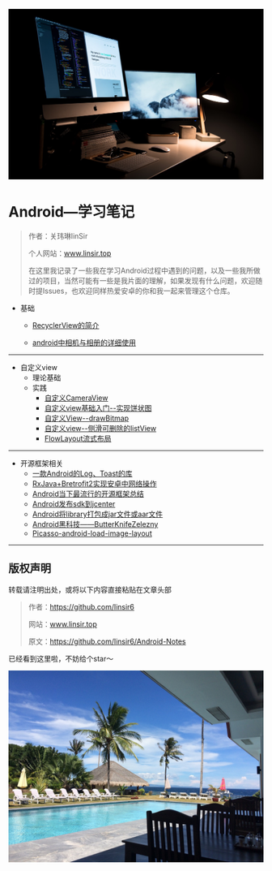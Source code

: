 ![](/img/background.jpg)



# Android—学习笔记

> 作者：关玮琳linSir
>
> 个人网站：www.linsir.top
>
> 在这里我记录了一些我在学习Android过程中遇到的问题，以及一些我所做过的项目，当然可能有一些是我片面的理解，如果发现有什么问题，欢迎随时提Issues，也欢迎同样热爱安卓的你和我一起来管理这个仓库。





- 基础
    - [RecyclerView的简介](/RecyclerView的简介.md)

    - [android中相机与相册的详细使用](/android中相机与相册的详细使用.md)




----



- 自定义view
    - 理论基础
    - 实践
       - [自定义CameraView](/自定义CameraView.md)
       - [自定义view基础入门--实现饼状图](/自定义view基础入门——实现饼状图.md)
       - [自定义View--drawBitmap](/自定义View-——-drawBitmap.md)
       - [自定义view--侧滑可删除的listView](/Android自定义view——侧滑可删除的listView.md)
       - [FlowLayout流式布局](/FlowLayout.md)




----





- 开源框架相关
    - [一款Android的Log、Toast的库](/一款Android的Log、Toast的库.md)
    - [RxJava+Bretrofit2实现安卓中网络操作](/RxJava-%2Bretrofit2实现安卓中网络操作.md)
    - [Android当下最流行的开源框架总结](/Android当下最流行的开源框架总结.md)
    - [Android发布sdk到jcenter](/Android发布sdk到jcenter.md)
    - [Android将library打包成jar文件或aar文件](/Android将library打包成jar文件或aar文件.md)
    - [Android黑科技——ButterKnifeZelezny](/Android黑科技——ButterKnifeZelezny.md)
    - [Picasso-android-load-image-layout](/Picasso-android-load-image-layout.md)






----





## 版权声明

转载请注明出处，或将以下内容直接粘贴在文章头部



> 作者：https://github.com/linsir6
>
> 网站：www.linsir.top
>
> 原文：https://github.com/linsir6/Android-Notes



已经看到这里啦，不妨给个star～

![](/img/background2.jpg)



